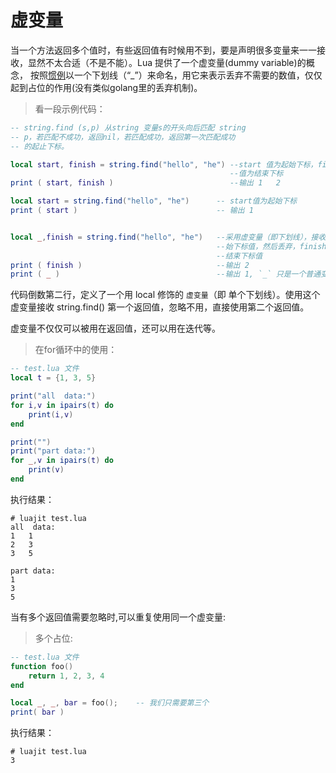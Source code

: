 # 虚变量

当一个方法返回多个值时，有些返回值有时候用不到，要是声明很多变量来一一接收，显然不太合适（不是不能）。Lua 提供了一个虚变量(dummy variable)的概念，
按照[惯例](https://www.lua.org/pil/1.3.html)以一个下划线（“_”）来命名，用它来表示丢弃不需要的数值，仅仅起到占位的作用(没有类似golang里的丢弃机制)。

> 看一段示例代码：

```lua
-- string.find (s,p) 从string 变量s的开头向后匹配 string
-- p，若匹配不成功，返回nil，若匹配成功，返回第一次匹配成功
-- 的起止下标。

local start, finish = string.find("hello", "he") --start 值为起始下标，finish
                                                 --值为结束下标
print ( start, finish )                          --输出 1   2

local start = string.find("hello", "he")      -- start值为起始下标
print ( start )                               -- 输出 1


local _,finish = string.find("hello", "he")   --采用虚变量（即下划线），接收起
                                              --始下标值，然后丢弃，finish接收
                                              --结束下标值
print ( finish )                              --输出 2
print ( _ )                                   --输出 1, `_` 只是一个普通变量,我们习惯上不会读取它的值
```

代码倒数第二行，定义了一个用 local 修饰的 `虚变量`（即 单个下划线）。使用这个虚变量接收 string.find() 第一个返回值，忽略不用，直接使用第二个返回值。

虚变量不仅仅可以被用在返回值，还可以用在迭代等。

> 在for循环中的使用：

```lua
-- test.lua 文件
local t = {1, 3, 5}

print("all  data:")
for i,v in ipairs(t) do
    print(i,v)
end

print("")
print("part data:")
for _,v in ipairs(t) do
    print(v)
end
```

执行结果：

```shell
# luajit test.lua
all  data:
1   1
2   3
3   5

part data:
1
3
5
```

当有多个返回值需要忽略时,可以重复使用同一个虚变量:
> 多个占位:

```lua
-- test.lua 文件
function foo()
    return 1, 2, 3, 4
end

local _, _, bar = foo();    -- 我们只需要第三个
print( bar )
```

执行结果：

```shell
# luajit test.lua
3
```
